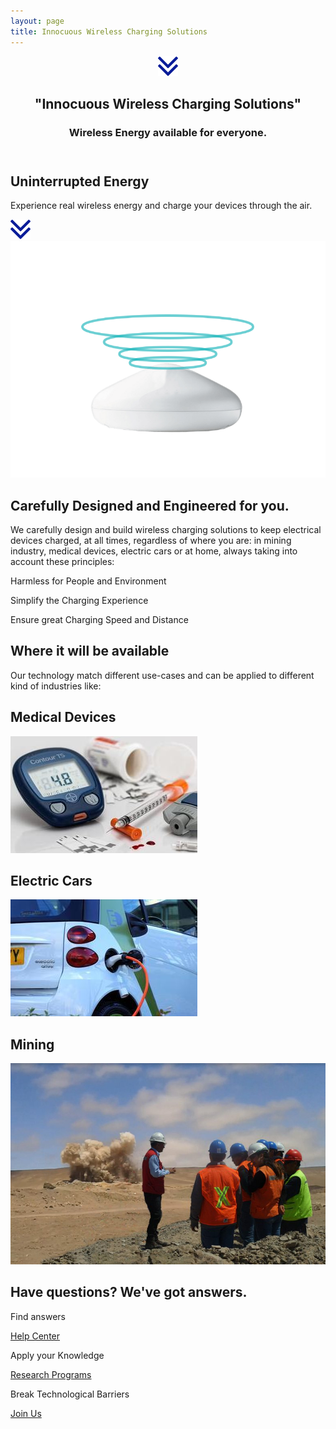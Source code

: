 ```yaml
---
layout: page
title: Innocuous Wireless Charging Solutions
---
```

<header class="section-1">
  <div class="section-arrow"><div onClick="scrollto('#section-3')" class="section-arrow-react"><img src="assets/img/arrow.png"></div></div>
  <div class="container">
    <h2>"Innocuous Wireless Charging Solutions"</h2>
    <h3 id="section_1_h3" class="animated-hidden">Wireless Energy available for everyone.</h3>
  </div>
</header>
<section class="section-2">
  <h2>Uninterrupted Energy</h2>
  <p>Experience real wireless energy and charge your devices through the air.</p>
</section>
<section class="section-3" id="section-3">
  <div class="section-arrow"><div onClick="scrollto('#section-5')" class="section-arrow-react"><img src="assets/img/arrow.png"></div></div>
  <div class="container">
    <div class="row">
      <div class="col-12 col-md-6 centered">
        <img src="assets/img/neahtid-v2.png" alt="Carefully Designed and Engineered for you">
      </div>
      <div class="col-12 col-md-6 infoblock">
        <h2>Carefully Designed and Engineered for you.</h2>
        <p>We carefully design and build wireless charging solutions to keep electrical devices charged, at all times, regardless of where you are: in mining industry, medical devices, electric cars or at home, always taking into account these principles:</p>
        <p class="plist"><i class="fa fa-leaf"></i>Harmless for People and Environment</p>
        <p class="plist"><i class="fa fa-battery-full"></i>Simplify the Charging Experience</p>
        <p class="plist"><i class="far fa-clock"></i>Ensure great Charging Speed and Distance</p>
      </div>
    </div>
  </div>
</section>
<section class="section-4">
  <h2>Where it will be available</h2>
  <p>Our technology match different use-cases and can be applied to different kind of industries like:</p>
  <div class="container badges">
    <div class="row">
      <div class="col-12 col-md-4 badge">
        <div class="badge-inner">
          <h2>Medical Devices</h2>
          <img src="assets/img/neah-medical.jpg" alt="Neahtid Medical Devices">
        </div>
      </div>
      <div class="col-12 col-md-4 badge">
        <div class="badge-inner">
          <h2>Electric Cars</h2>
          <img src="assets/img/neah-cars.jpg" alt="Neahtid malls">
        </div>
      </div>
      <div class="col-12 col-md-4 badge">
        <div class="badge-inner">
          <h2>Mining</h2>
          <img src="assets/img/neah-mining.jpg" alt="Neahtid Aerospace">
        </div>
      </div>
    </div>
  </div>
</section>
<section class="section-5" id="section-5">
  <h2>Have questions? We've got answers.</h2>
  <div class="container badges">
    <div class="row">
      <div class="col-12 col-md-4">
        <p class="large-i"><i class="far fa-life-ring"></i></p>
        <p>Find answers</p>
        <p><a href="./contact-us.html">Help Center <i class="fa fa-arrow-right"></i></a></p>
      </div>
      <div class="col-12 col-md-4">
        <p class="large-i"><i class="fa fa-university"></i></p>
        <p>Apply your Knowledge</p>
        <p><a href="./research-program.html">Research Programs <i class="fa fa-arrow-right"></i></a></p>
      </div>
      <div class="col-12 col-md-4">
        <p class="large-i"><i class="fab fa-wpforms"></i></p>
        <p>Break Technological Barriers</p>
        <p><a href="https://goo.gl/forms/wJCzyBT6n0PDMShl1" target="_blank">Join Us <i class="fa fa-arrow-right"></i></a></p>
      </div>
    </div>
  </div>
	</section>
      

